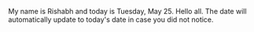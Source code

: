 My name is Rishabh and today is Tuesday, May 25. Hello all. The date will automatically update to today's date in case you did not notice.
